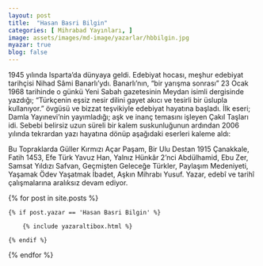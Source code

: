 ```yaml
---
layout: post
title:  "Hasan Basri Bilgin"
categories: [ Mihrabad Yayınları, ]
image: assets/images/md-image/yazarlar/hbbilgin.jpg
myazar: true
blog: false
---
```


1945 yılında Isparta’da dünyaya geldi. Edebiyat hocası, meşhur edebiyat tarihçisi Nihad Sâmi Banarlı’ydı. Banarlı’nın, “bir yarışma sonrası” 23 Ocak 1968 tarihinde o günkü Yeni Sabah gazetesinin Meydan isimli dergisinde yazdığı; “Türkçenin eşsiz nesir dilini gayet akıcı ve tesirli bir üslupla kullanıyor.” övgüsü ve bizzat teşvikiyle edebiyat hayatına başladı. İlk eseri; Damla Yayınevi’nin yayımladığı; aşk ve inanç temasını işleyen Çakıl Taşları idi. Sebebi belirsiz uzun süreli bir kalem suskunluğunun ardından 2006 yılında tekrardan yazı hayatına dönüp aşağıdaki eserleri kaleme aldı:

Bu Topraklarda Güller Kırmızı Açar Paşam, Bir Ulu Destan 1915 Çanakkale, Fatih 1453, Efe Türk Yavuz Han, Yalnız Hünkâr 2’nci Abdülhamid, Ebu Zer, Samsat Yıldızı Safvan, Geçmişten Geleceğe Türkler, Paylaşım Medeniyeti, Yaşamak Ödev Yaşatmak İbadet, Aşkın Mihrabı Yusuf. Yazar, edebî ve tarihî çalışmalarına aralıksız devam ediyor.


<div class="row">

{% for post in site.posts %}

    {% if post.yazar == 'Hasan Basri Bilgin' %}

        {% include yazaraltibox.html %}

    {% endif %}

{% endfor %}
</div>